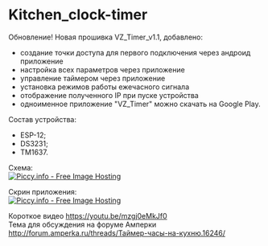 # Kitchen_clock-timer

Обновление!
Новая прошивка VZ_Timer_v1.1, добавлено:
- создание точки доступа для первого подключения через андроид приложение
- настройка всех параметров через приложение
- управление таймером через приложение
- установка режимов работы ежечасного сигнала
- отображение полученного IP при пуске устройства
- одноименное приложение "VZ_Timer" можно скачать на Google Play.

Состав устройства:
- ESP-12;
- DS3231;
- TM1637.

Схема:<br>
<a href="http://piccy.info/view3/12585902/a36025d7ece015da7f4d25ddda99051b/orig/" target="_blank"><img src="http://i.piccy.info/i9/420c9cb542e52e1ddcb59cac2a72ce5d/1535637774/58895/1248178/Timer_800.jpg" alt="Piccy.info - Free Image Hosting" border="0" /></a><a href="http://i.piccy.info/a3c/2018-08-30-14-02/i9-12585902/800x346-r" target="_blank"><img src="http://i.piccy.info/a3/2018-08-30-14-02/i9-12585902/800x346-r/i.gif" alt="" border="0" /></a>

Скрин приложения:<br>
<a href="http://piccy.info/view3/13809082/bcae754894cdafe3cd98aa3b0cbfadd7/" target="_blank"><img src="http://i.piccy.info/i9/250ed0086c91b026ebc55add768280ed/1589703049/17676/1367845/screen_500.jpg" alt="Piccy.info - Free Image Hosting" border="0" /></a><a href="http://i.piccy.info/a3c/2020-05-17-08-10/i9-13809082/500x199-r" target="_blank"><img src="http://i.piccy.info/a3/2020-05-17-08-10/i9-13809082/500x199-r/i.gif" alt="" border="0" /></a>

Короткое видео https://youtu.be/mzgj0eMkJf0 <br>
Тема для обсуждения на форуме Амперки http://forum.amperka.ru/threads/Таймер-часы-на-кухню.16246/
